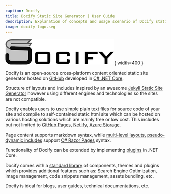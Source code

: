 ```yaml
---
caption: Docify
title: Docify Static Site Generator | User Guide
description: Explanation of concepts and usage scenario of Docify static site generator for generating blogs, user guides, technical documentations, etc.
image: docify-logo.svg
---
```

![Docify Logo](docify-logo.svg){ width=400 }

Docify is an open-source cross-platform content oriented static site generator hosted on [GitHub](https://github.com/xarial/docify) developed in [C# .NET Core](https://docs.microsoft.com/en-us/dotnet/core/).

Structure of layouts and includes inspired by an awesome [Jekyll Static Site Generator](https://jekyllrb.com/) however using different engines and technologies so the sites are not compatible.

Docify enables users to use simple plain text files for source code of your site and compile to self-contained static html site which can be hosted on various hosting solutions which are mainly free or low cost. This includes but not limited to [GitHub Pages](https://pages.github.com/), [Netlify](https://www.netlify.com/), [Azure Storage](https://docs.microsoft.com/en-us/azure/storage/blobs/storage-blob-static-website).

Page content supports markdown syntax, while [multi-level layouts](/layouts/), [pseudo-dynamic includes](/includes/) support [C# Razor Pages](https://docs.microsoft.com/en-us/aspnet/core/razor-pages/?view=aspnetcore-3.1&tabs=visual-studio) syntax.

Functionality of Docify can be extended by implementing [plugins](/custom-library/plugins/) in .NET Core.

Docify comes with a [standard library](/standard-library/) of components, themes and plugins which provides additional features such as: Search Engine Optimization, image management, code snippets management, assets bundling, etc.

Docify is ideal for blogs, user guides, technical documentations, etc.